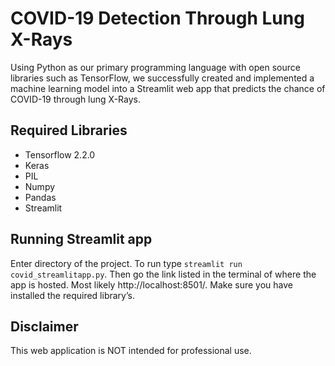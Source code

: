 # COVID-19 Detection Through Lung X-Rays
Using Python as our primary programming language with open source libraries such as TensorFlow, we successfully created and implemented a machine learning model
into a Streamlit web app that predicts the chance of COVID-19 through lung X-Rays.

## Required Libraries
- Tensorflow 2.2.0
- Keras
- PIL
- Numpy
- Pandas
- Streamlit

## Running Streamlit app
Enter directory of the project. To run type `streamlit run covid_streamlitapp.py`. Then go the link listed in the terminal of where the app is hosted. Most likely http://localhost:8501/. Make sure you have installed the required library’s.

## Disclaimer
This web application is NOT intended for professional use.
